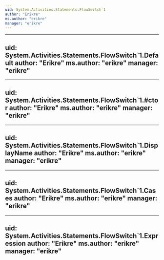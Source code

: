 ```yaml
---
uid: System.Activities.Statements.FlowSwitch`1
author: "Erikre"
ms.author: "erikre"
manager: "erikre"
---
```


---
uid: System.Activities.Statements.FlowSwitch`1.Default
author: "Erikre"
ms.author: "erikre"
manager: "erikre"
---

---
uid: System.Activities.Statements.FlowSwitch`1.#ctor
author: "Erikre"
ms.author: "erikre"
manager: "erikre"
---

---
uid: System.Activities.Statements.FlowSwitch`1.DisplayName
author: "Erikre"
ms.author: "erikre"
manager: "erikre"
---

---
uid: System.Activities.Statements.FlowSwitch`1.Cases
author: "Erikre"
ms.author: "erikre"
manager: "erikre"
---

---
uid: System.Activities.Statements.FlowSwitch`1.Expression
author: "Erikre"
ms.author: "erikre"
manager: "erikre"
---
